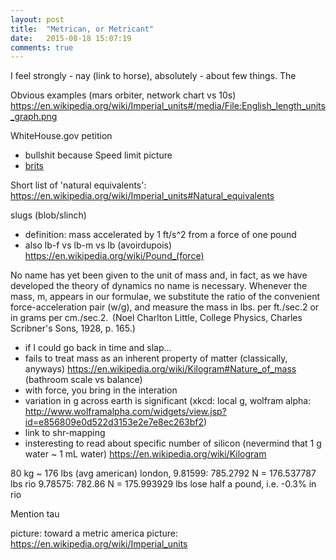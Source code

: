 ```yaml
---
layout: post
title:  "Metrican, or Metricant"
date:   2015-08-18 15:07:19
comments: true
---
```

I feel strongly - nay (link to horse), absolutely - about few things. The


Obvious examples (mars orbiter, network chart vs 10s)
https://en.wikipedia.org/wiki/Imperial_units#/media/File:English_length_units_graph.png

WhiteHouse.gov petition
- bullshit because Speed limit picture
- [brits][]


Short list of 'natural equivalents':
https://en.wikipedia.org/wiki/Imperial_units#Natural_equivalents

 
slugs (blob/slinch)
- definition: mass accelerated by 1 ft/s^2 from a force of one pound
- also lb-f vs lb-m vs lb (avoirdupois) https://en.wikipedia.org/wiki/Pound_(force) 

No name has yet been given to the unit of mass and, in fact, as we have developed the theory of dynamics no name is necessary. Whenever the mass, m, appears in our formulae, we substitute the ratio of the convenient force-acceleration pair (w/g), and measure the mass in lbs. per ft./sec.2 or in grams per cm./sec.2.  (Noel Charlton Little, College Physics, Charles Scribner's Sons, 1928, p. 165.)
- if I could go back in time and slap...
- fails to treat mass as an inherent property of matter (classically, anyways)
https://en.wikipedia.org/wiki/Kilogram#Nature_of_mass (bathroom scale vs balance)
- with force, you bring in the interation
- variation in g across earth is significant (xkcd: local g, wolfram alpha: http://www.wolframalpha.com/widgets/view.jsp?id=e856809e0d522d3153e2e7e8ec263bf2)
- link to shr-mapping
- insteresting to read about specific number of silicon (nevermind that 1 g water ~ 1 mL water)
https://en.wikipedia.org/wiki/Kilogram

80 kg ~ 176 lbs (avg american)
london, 9.81599: 785.2792 N = 176.537787 lbs
rio 9.78575: 782.86 N = 175.993929 lbs
lose half a pound, i.e. -0.3% in rio

Mention tau

<!--more-->
picture: toward a metric america
picture: https://en.wikipedia.org/wiki/Imperial_units


[us-met]: https://en.wikipedia.org/wiki/Metrication_in_the_United_States 

[slug]: 'https://en.wikipedia.org/wiki/Slug_(mass)'

[petition]: https://petitions.whitehouse.gov/petition/make-metric-system-standard-united-states-instead-imperial-system/

[brits]: https://en.wikipedia.org/wiki/Metrication_of_British_transport



